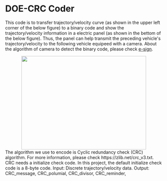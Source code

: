 # DOE-CRC Coder
This code is to transfer trajectory/velocity curve (as shown in the upper left corner of the below figure) to a binary code and show the trajectory/velocity information in a electric panel (as shown in the bettom of the below figure). Thus, the panel can help transmit the preceding vehicle's trajectory/velocity to the following vehicle equipeed with a camera. About the algorithm of camera to detect the binary code, please check [e-sign](https://github.com/CATS-Lab/e-sign). 
<div align=center>
<img src="https://user-images.githubusercontent.com/37428219/201544011-bdecb513-c819-45bb-823e-78a237d40909.png" width=400 height=300 />
</div>
The algorithm we use to encode is Cyclic redundancy check (CRC) algorithm. For more information, please check https://zlib.net/crc_v3.txt.
CRC needs a initialize check code. In this project, the default initialize check code is a 8-byte code. 
Input: Discrete trajectory/velocity data. 
Output: CRC_message, CRC_polumial, CRC_divisor, CRC_reminder,  
